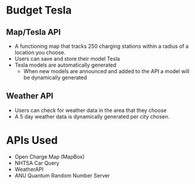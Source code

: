 # Budget Tesla

## Map/Tesla API
- A functioning map that tracks 250 charging stations within a radius of a location you choose.
- Users can save and store their model Tesla
- Tesla models are automatically generated
  - When new models are announced and added to the API a model will be dynamically generated

## Weather API
  - Users can check for weather data in the area that they choose
  - A 5 day weather data is dynamically generated per city chosen.

# APIs Used
- Open Charge Map (MapBox)
- NHTSA Car Query
- WeatherAPI
- ANU Quantum Random Number Server